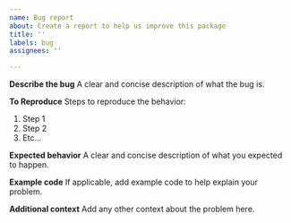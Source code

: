 ```yaml
---
name: Bug report
about: Create a report to help us improve this package
title: ''
labels: bug
assignees: ''

---
```


**Describe the bug**
A clear and concise description of what the bug is.

**To Reproduce**
Steps to reproduce the behavior:
1. Step 1
2. Step 2
3. Etc...

**Expected behavior**
A clear and concise description of what you expected to happen.

**Example code**
If applicable, add example code to help explain your problem.

**Additional context**
Add any other context about the problem here.
